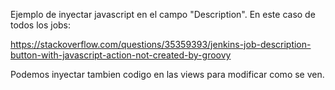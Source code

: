 Ejemplo de inyectar javascript en el campo "Description". En este caso de todos los jobs:

https://stackoverflow.com/questions/35359393/jenkins-job-description-button-with-javascript-action-not-created-by-groovy


Podemos inyectar tambien codigo en las views para modificar como se ven.
